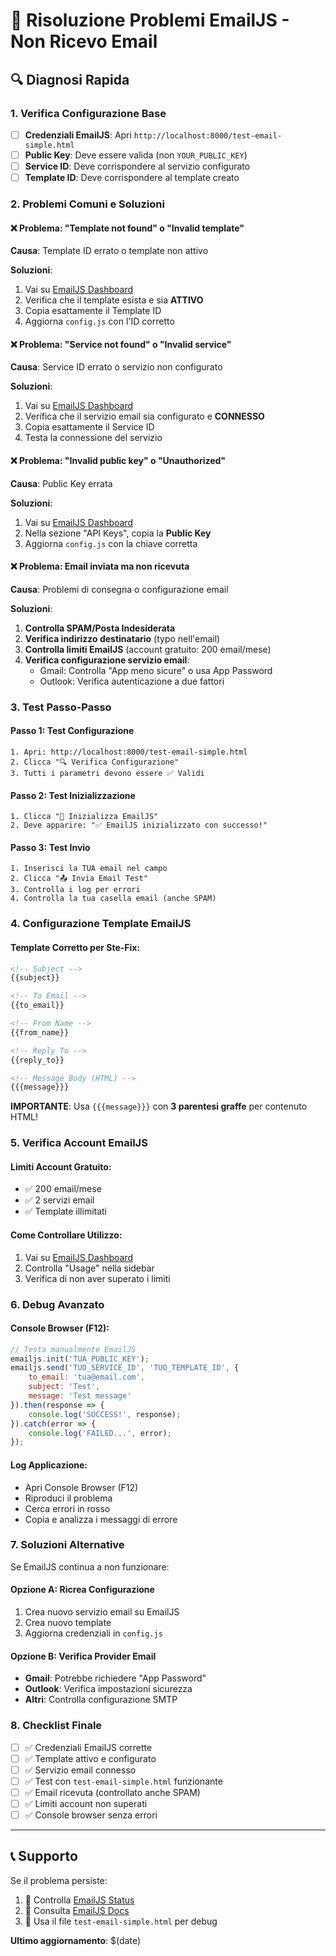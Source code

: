 # 🚨 Risoluzione Problemi EmailJS - Non Ricevo Email

## 🔍 Diagnosi Rapida

### 1. Verifica Configurazione Base
- [ ] **Credenziali EmailJS**: Apri `http://localhost:8000/test-email-simple.html`
- [ ] **Public Key**: Deve essere valida (non `YOUR_PUBLIC_KEY`)
- [ ] **Service ID**: Deve corrispondere al servizio configurato
- [ ] **Template ID**: Deve corrispondere al template creato

### 2. Problemi Comuni e Soluzioni

#### ❌ **Problema**: "Template not found" o "Invalid template"
**Causa**: Template ID errato o template non attivo

**Soluzioni**:
1. Vai su [EmailJS Dashboard](https://dashboard.emailjs.com/admin/templates)
2. Verifica che il template esista e sia **ATTIVO**
3. Copia esattamente il Template ID
4. Aggiorna `config.js` con l'ID corretto

#### ❌ **Problema**: "Service not found" o "Invalid service"
**Causa**: Service ID errato o servizio non configurato

**Soluzioni**:
1. Vai su [EmailJS Dashboard](https://dashboard.emailjs.com/admin/integration)
2. Verifica che il servizio email sia configurato e **CONNESSO**
3. Copia esattamente il Service ID
4. Testa la connessione del servizio

#### ❌ **Problema**: "Invalid public key" o "Unauthorized"
**Causa**: Public Key errata

**Soluzioni**:
1. Vai su [EmailJS Dashboard](https://dashboard.emailjs.com/admin/account)
2. Nella sezione "API Keys", copia la **Public Key**
3. Aggiorna `config.js` con la chiave corretta

#### ❌ **Problema**: Email inviata ma non ricevuta
**Causa**: Problemi di consegna o configurazione email

**Soluzioni**:
1. **Controlla SPAM/Posta Indesiderata**
2. **Verifica indirizzo destinatario** (typo nell'email)
3. **Controlla limiti EmailJS** (account gratuito: 200 email/mese)
4. **Verifica configurazione servizio email**:
   - Gmail: Controlla "App meno sicure" o usa App Password
   - Outlook: Verifica autenticazione a due fattori

### 3. Test Passo-Passo

#### Passo 1: Test Configurazione
```
1. Apri: http://localhost:8000/test-email-simple.html
2. Clicca "🔍 Verifica Configurazione"
3. Tutti i parametri devono essere ✅ Validi
```

#### Passo 2: Test Inizializzazione
```
1. Clicca "🚀 Inizializza EmailJS"
2. Deve apparire: "✅ EmailJS inizializzato con successo!"
```

#### Passo 3: Test Invio
```
1. Inserisci la TUA email nel campo
2. Clicca "📤 Invia Email Test"
3. Controlla i log per errori
4. Controlla la tua casella email (anche SPAM)
```

### 4. Configurazione Template EmailJS

#### Template Corretto per Ste-Fix:
```html
<!-- Subject -->
{{subject}}

<!-- To Email -->
{{to_email}}

<!-- From Name -->
{{from_name}}

<!-- Reply To -->
{{reply_to}}

<!-- Message Body (HTML) -->
{{{message}}}
```

**IMPORTANTE**: Usa `{{{message}}}` con **3 parentesi graffe** per contenuto HTML!

### 5. Verifica Account EmailJS

#### Limiti Account Gratuito:
- ✅ 200 email/mese
- ✅ 2 servizi email
- ✅ Template illimitati

#### Come Controllare Utilizzo:
1. Vai su [EmailJS Dashboard](https://dashboard.emailjs.com/admin)
2. Controlla "Usage" nella sidebar
3. Verifica di non aver superato i limiti

### 6. Debug Avanzato

#### Console Browser (F12):
```javascript
// Testa manualmente EmailJS
emailjs.init('TUA_PUBLIC_KEY');
emailjs.send('TUO_SERVICE_ID', 'TUO_TEMPLATE_ID', {
    to_email: 'tua@email.com',
    subject: 'Test',
    message: 'Test message'
}).then(response => {
    console.log('SUCCESS!', response);
}).catch(error => {
    console.log('FAILED...', error);
});
```

#### Log Applicazione:
- Apri Console Browser (F12)
- Riproduci il problema
- Cerca errori in rosso
- Copia e analizza i messaggi di errore

### 7. Soluzioni Alternative

Se EmailJS continua a non funzionare:

#### Opzione A: Ricrea Configurazione
1. Crea nuovo servizio email su EmailJS
2. Crea nuovo template
3. Aggiorna credenziali in `config.js`

#### Opzione B: Verifica Provider Email
- **Gmail**: Potrebbe richiedere "App Password"
- **Outlook**: Verifica impostazioni sicurezza
- **Altri**: Controlla configurazione SMTP

### 8. Checklist Finale

- [ ] ✅ Credenziali EmailJS corrette
- [ ] ✅ Template attivo e configurato
- [ ] ✅ Servizio email connesso
- [ ] ✅ Test con `test-email-simple.html` funzionante
- [ ] ✅ Email ricevuta (controllato anche SPAM)
- [ ] ✅ Limiti account non superati
- [ ] ✅ Console browser senza errori

---

## 📞 Supporto

Se il problema persiste:
1. 📧 Controlla [EmailJS Status](https://status.emailjs.com/)
2. 📖 Consulta [EmailJS Docs](https://www.emailjs.com/docs/)
3. 🔧 Usa il file `test-email-simple.html` per debug

**Ultimo aggiornamento**: $(date)
